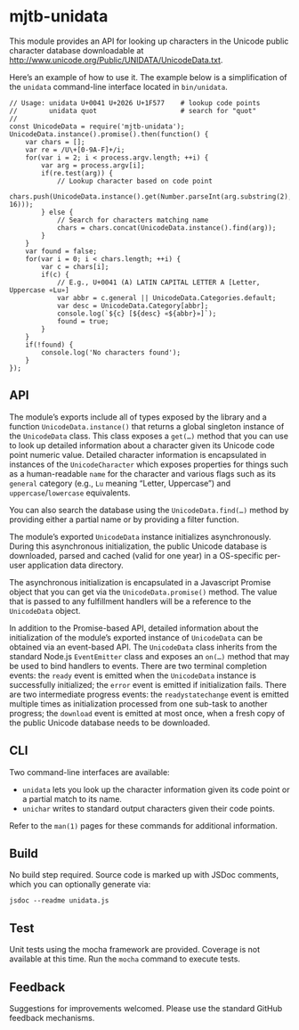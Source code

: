 # mjtb-unidata

This module provides an API for looking up characters in the Unicode public character
database downloadable at http://www.unicode.org/Public/UNIDATA/UnicodeData.txt.

Here’s an example of how to use it. The example below is a simplification of the `unidata`
command-line interface located in `bin/unidata`.

```
// Usage: unidata U+0041 U+2026 U+1F577    # lookup code points
//        unidata quot                     # search for "quot"
//
const UnicodeData = require('mjtb-unidata');
UnicodeData.instance().promise().then(function() {
    var chars = [];
    var re = /U\+[0-9A-F]+/i;
    for(var i = 2; i < process.argv.length; ++i) {
        var arg = process.argv[i];
        if(re.test(arg)) {
            // Lookup character based on code point
            chars.push(UnicodeData.instance().get(Number.parseInt(arg.substring(2), 16)));
        } else {
            // Search for characters matching name
            chars = chars.concat(UnicodeData.instance().find(arg));
        }
    }
    var found = false;
    for(var i = 0; i < chars.length; ++i) {
        var c = chars[i];
        if(c) {
            // E.g., U+0041 (A) LATIN CAPITAL LETTER A [Letter, Uppercase «Lu»]
            var abbr = c.general || UnicodeData.Categories.default;
            var desc = UnicodeData.Category[abbr];
            console.log(`${c} [${desc} «${abbr}»]`);
            found = true;
        }
    }
    if(!found) {
        console.log('No characters found');
    }
});
```

## API

The module’s exports include all of types exposed by the library and a
function `UnicodeData.instance()` that returns a global singleton
instance of the `UnicodeData` class. This class exposes a `get(…)`
method that you can use to look up detailed information about a
character given its Unicode code point numeric value. Detailed character
information is encapsulated in instances of the `UnicodeCharacter` which
exposes properties for things such as a human-readable `name` for the
character and various flags such as its `general` category (e.g., `Lu`
meaning “Letter, Uppercase”) and `uppercase`/`lowercase` equivalents.

You can also search the database using the `UnicodeData.find(…)` method by providing either a
partial name or by providing a filter function.

The module’s exported `UnicodeData` instance initializes asynchronously.  During this asynchronous
initialization, the public Unicode database is downloaded, parsed and cached (valid for one year) in
a OS-specific per-user application data directory.

The asynchronous initialization is encapsulated in a Javascript Promise object that you can get via
the `UnicodeData.promise()` method. The value that is passed to any fulfillment handlers will be a
reference to the `UnicodeData` object.

In addition to the Promise-based API, detailed information about the initialization of the module’s
exported instance of `UnicodeData` can be obtained via an event-based API. The `UnicodeData` class
inherits from the standard Node.js `EventEmitter` class and exposes an `on(…)` method that may be
used to bind handlers to events.  There are two terminal completion events: the `ready` event is
emitted when the `UnicodeData` instance is successfully initialized; the `error` event is emitted if
initialization fails. There are two intermediate progress events: the `readystatechange` event is
emitted multiple times as initialization processed from one sub-task to another progress; the
`download` event is emitted at most once, when a fresh copy of the public Unicode database needs to
be downloaded.

## CLI

Two command-line interfaces are available:

*    `unidata` lets you look up the character information given its code point or a partial match to
    its name.
*    `unichar` writes to standard output characters given their code points.

Refer to the `man(1)` pages for these commands for additional information.

## Build

No build step required. Source code is marked up with JSDoc comments, which you can optionally
generate via:

```
jsdoc --readme unidata.js
```

## Test

Unit tests using the mocha framework are provided. Coverage is not available at this time.
Run the `mocha` command to execute tests.

## Feedback

Suggestions for improvements welcomed. Please use the standard GitHub feedback mechanisms.

